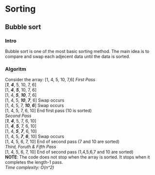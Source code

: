 # Sorting
## Bubble sort
### Intro
Bubble sort is one of the most basic sorting method.
The main idea is to compare and swap each adjecent data until the data is sorted.
### Algoritm
Consider the array: [1, 4, 5, 10, 7,6]
*_First Pass_*<br>
[**_1_**, **_4_**, 5, 10, 7, 6]<br>
[1, **_4_**, **_5_**, 10, 7, 6]<br>
[1, 4, **_5_**, **_10_**, 7, 6]<br>
[1, 4, 5, **_10_**, **_7_**, 6] Swap occurs <br>
[1, 4, 5, 7, **_10_**, **_6_**] Swap occurs <br>
[1, 4, 5, 7, 6, 10] End first pass (10 is sorted)<br>
*_Second Pass_*<br>
[**_1_**, **_4_**, 5, 7, 6, 10] <br>
[1, **_4_**, **_5_**, 7, 6, 10] <br>
[1, 4, **_5_**, **_7_**, 6, 10] <br>
[1, 4, 5, **_7_**, **_6_**, 10] Swap occurs <br>
[1, 4, 5, 6, 7, 10] End of second pass (7 and 10 are sorted)<br>
*_Third, Foruth & Fifth Pass_*<br>
[1, 4, 5, 6, 7, 10] End of second pass (1,4,5,6,7 and 10 are sorted)<br>
**NOTE**: The code does not stop when the array is sorted. It stops when it completes the length-1 pass.<br>
*_Time complexity: O(n^2)_*